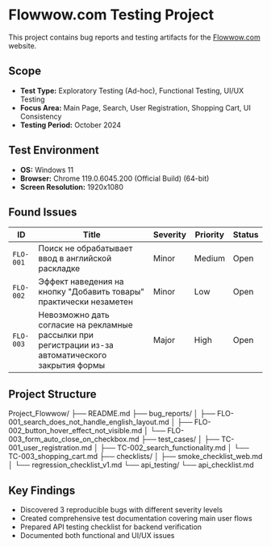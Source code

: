# Flowwow.com Testing Project

This project contains bug reports and testing artifacts for the [Flowwow.com](https://flowwow.com/) website.

## Scope
*   **Test Type:** Exploratory Testing (Ad-hoc), Functional Testing, UI/UX Testing
*   **Focus Area:** Main Page, Search, User Registration, Shopping Cart, UI Consistency
*   **Testing Period:** October 2024

## Test Environment
*   **OS:** Windows 11
*   **Browser:** Chrome 119.0.6045.200 (Official Build) (64-bit)
*   **Screen Resolution:** 1920x1080

## Found Issues
| ID | Title | Severity | Priority | Status |
|----|-------|----------|----------|--------|
| `FLO-001` | Поиск не обрабатывает ввод в английской раскладке | Minor | Medium | Open |
| `FLO-002` | Эффект наведения на кнопку "Добавить товары" практически незаметен | Minor | Low | Open |
| `FLO-003` | Невозможно дать согласие на рекламные рассылки при регистрации из-за автоматического закрытия формы | Major | High | Open |

## Project Structure
Project_Flowwow/
├── README.md
├── bug_reports/
│ ├── FLO-001_search_does_not_handle_english_layout.md
│ ├── FLO-002_button_hover_effect_not_visible.md
│ └── FLO-003_form_auto_close_on_checkbox.md
├── test_cases/
│ ├── TC-001_user_registration.md
│ ├── TC-002_search_functionality.md
│ └── TC-003_shopping_cart.md
├── checklists/
│ ├── smoke_checklist_web.md
│ └── regression_checklist_v1.md
└── api_testing/
└── api_checklist.md

## Key Findings
- Discovered 3 reproducible bugs with different severity levels
- Created comprehensive test documentation covering main user flows  
- Prepared API testing checklist for backend verification
- Documented both functional and UI/UX issues
